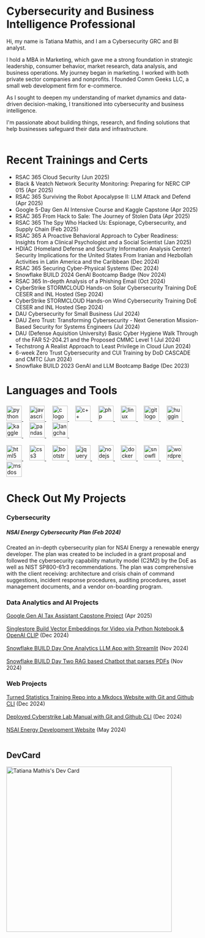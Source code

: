# Cybersecurity and Business Intelligence Professional
Hi, my name is Tatiana Mathis, and I am a Cybersecurity GRC and BI analyst.

I hold a MBA in Marketing, which gave me a strong foundation in strategic leadership, consumer behavior, market research, data analysis, and business operations. My journey began in marketing. I worked with both private sector companies and nonprofits. I founded Comm Geeks LLC, a small web development firm for e-commerce.

As I sought to deepen my understanding of market dynamics and data-driven decision-making, I transitioned into cybersecurity and business intelligence. 

I'm passionate about building things, research, and finding solutions that help businesses safeguard their data and infrastructure. <br></br>

# Recent Trainings and Certs

* RSAC 365 Cloud Security (Jun 2025)
* Black & Veatch Network Security Monitoring: Preparing for NERC CIP 015  (Apr 2025)
* RSAC 365 Surviving the Robot Apocalypse II: LLM Attack and Defend (Apr 2025)
* Google 5-Day Gen AI Intensive Course and Kaggle Capstone (Apr 2025)
* RSAC 365 From Hack to Sale: The Journey of Stolen Data (Apr 2025)
* RSAC 365 The Spy Who Hacked Us: Espionage, Cybersecurity, and Supply Chain (Feb 2025)
* RSAC 365 A Proactive Behavioral Approach to Cyber Readiness: Insights from a Clinical Psychologist and a Social Scientist (Jan 2025)
* HDIAC (Homeland Defense and Security Information Analysis Center) Security Implications for the United States From Iranian and Hezbollah Activities in Latin America and the Caribbean (Dec 2024)
* RSAC 365 Securing Cyber-Physical Systems (Dec 2024)
* Snowflake BUILD 2024 GenAI Bootcamp Badge (Nov 2024)
* RSAC 365 In-depth Analysis of a Phishing Email (Oct 2024)
* CyberStrike STORMCLOUD Hands-on Solar Cybersecurity Training DoE CESER and INL Hosted (Sep 2024)
* CyberStrike STORMCLOUD Hands-on Wind Cybersecurity Training DoE CESER and INL Hosted (Sep 2024)
* DAU Cybersecurity for Small Business (Jul 2024)
* DAU Zero Trust: Transforming Cybersecurity - Next Generation Mission-Based Security for Systems Engineers (Jul 2024)
* DAU (Defense Aquisition University) Basic Cyber Hygiene Walk Through of the FAR 52-204.21 and the Proposed CMMC Level 1 (Jul 2024)
* Techstrong A Realist Approach to Least Privilege in Cloud (Jun 2024)
* 6-week Zero Trust Cybersecurity and CUI Training by DoD CASCADE and CMTC (Jun 2024)
* Snowflake BUILD 2023 GenAI and LLM Bootcamp Badge (Dec 2023)

###

<h1 align="left">Languages and Tools</h2>

###

<div align="left">
  <a href="https://www.python.org" target="_blank" rel="noreferrer"><img src="https://cdn.jsdelivr.net/gh/devicons/devicon/icons/python/python-original.svg" height="40" alt="python logo"  />
  <img width="12" /></a>
  <a href="https://developer.mozilla.org/en-US/docs/Web/JavaScript" target="_blank" rel="noreferrer"><img src="https://cdn.jsdelivr.net/gh/devicons/devicon/icons/javascript/javascript-original.svg" height="40" alt="javascript logo"  />
  <img width="12" /></a>
  <a href="https://www.cprogramming.com/" target="_blank" rel="noreferrer"><img src="https://cdn.worldvectorlogo.com/logos/c-1.svg" height="40" alt="c logo"  />
  <img width="12" /></a>
  <a href="https://www.cprogramming.com/tutorial/c++-tutorial.html" target="_blank" rel="noreferrer"><img src="https://cdn.worldvectorlogo.com/logos/c.svg" height="40" alt="c++ logo" />
  <img width="12" /></a>
  <a href="https://www.php.net" target="_blank" rel="noreferrer"><img src="https://cdn.jsdelivr.net/gh/devicons/devicon/icons/php/php-original.svg" height="40" alt="php logo"  />
  <img width="12" /></a>
  <a href="https://www.linux.org/" target="_blank" rel="noreferrer"><img src="https://cdn.jsdelivr.net/gh/devicons/devicon/icons/linux/linux-original.svg" height="40" alt="linux logo"  />
  <img width="12" /></a>
  <a href="https://git-scm.com/" target="_blank" rel="noreferrer"><img src="https://cdn.jsdelivr.net/gh/devicons/devicon/icons/git/git-original.svg" height="40" alt="git logo"  />
  <img width="12" /></a>
  <a href="https://huggingface.co/docs" target="_blank" rel="noreferrer"><img src="https://cdn.brandfetch.io/idGqKHD5xE/theme/dark/symbol.svg?c=1bxid64Mup7aczewSAYMX&t=1668516030712" height="40" alt="huggingface logo" />
  <img width="12" /></a>
  <a href="https://www.kaggle.com/docs" target="_blank" rel="noreferrer"><img src="https://cdn.jsdelivr.net/gh/devicons/devicon/icons/kaggle/kaggle-original.svg" height="40" alt="kaggle logo"  />
  <img width="12" /></a>
  <a href="https://pandas.pydata.org/" target="_blank" rel="noreferrer"><img src="https://cdn.jsdelivr.net/gh/devicons/devicon/icons/pandas/pandas-original.svg" height="40" alt="pandas logo"  />
  <img width="12" /></a>
  <a href="https://www.langchain.com/" target="_blank" rel="noreferrer"><img src="https://miro.medium.com/v2/resize:fit:1400/1*45ASSHV6mTi3AOvh_K3HOg.png" height="40" alt="langchain logo" />
  <img width="12" /></a>
<br></br>
  <a href="https://html.spec.whatwg.org/multipage/" target="_blank" rel="noreferrer"><img src="https://cdn.jsdelivr.net/gh/devicons/devicon/icons/html5/html5-original.svg" height="40" alt="html5 logo"  />
  <img width="12" /></a>
  <a href="https://www.w3schools.com/css/" target="_blank" rel="noreferrer"><img src="https://cdn.jsdelivr.net/gh/devicons/devicon/icons/css3/css3-original.svg" height="40" alt="css3 logo"  />
  <img width="12" /></a>
  <a href="https://getbootstrap.com" target="_blank" rel="noreferrer"><img src="https://cdn.jsdelivr.net/gh/devicons/devicon/icons/bootstrap/bootstrap-original.svg" height="40" alt="bootstrap logo"  />
  <img width="12" /></a>
  <a href="https://jquery.com/" target="_blank" rel="noreferrer"><img src="https://cdn.jsdelivr.net/gh/devicons/devicon/icons/jquery/jquery-original.svg" height="40" alt="jquery logo"  />
  <img width="12" /></a>
  <a href="https://nodejs.org" target="_blank" rel="noreferrer"><img src="https://cdn.jsdelivr.net/gh/devicons/devicon/icons/nodejs/nodejs-original.svg" height="40" alt="nodejs logo"  />
  <img width="12" /></a>
  <a href="https://www.docker.com/" target="_blank" rel="noreferrer"><img src="https://cdn.jsdelivr.net/gh/devicons/devicon/icons/docker/docker-original.svg" height="40" alt="docker logo"  />
  <img width="12" /></a>
  <a href="https://docs.snowflake.com/?_fsi=X5sf3F1j" target="_blank" rel="noreferrer"><img src="https://cdn.brandfetch.io/idJz-fGD_q/theme/dark/symbol.svg?c=1bxid64Mup7aczewSAYMX&t=1668517499361" height="40" alt="snowflake logo" />
  <img width="12" /></a>
  <a href="https://wordpress.org/download/" target="_blank" rel="noreferrer"><img src="https://cdn.worldvectorlogo.com/logos/wordpress-icon-1.svg" height="40" alt="wordpress logo"  />
  <img width="12" /></a>
  <a href="https://winworldpc.com/product/ms-dos/622" target="_blank" rel="noreferrer"><img src="https://cdn.jsdelivr.net/gh/devicons/devicon/icons/msdos/msdos-original.svg" height="40" alt="msdos logo"  /></a>
</div>

###

# Check Out My Projects
### Cybersecurity
##### NSAI Energy Cybersecurity Plan (Feb 2024)
Created an in-depth cybersecurity plan for NSAI Energy a renewable energy developer. The plan was created to be included in a grant proposal and followed the cybersecurity capability maturity model (C2M2) by the DoE as well as NIST SP800-61r3 recommendations. The plan was comprehensive with the client receiving: architecture and crisis chain of command suggestions, incident response procedures, auditing procedures, asset management documents, and a vendor on-boarding program. 

### Data Analytics and AI Projects
[Google Gen AI Tax Assistant Capstone Project](https://github.com/mindfultatiana/GenAITaxAssistant) (Apr 2025) <br></br>
[Singlestore Build Vector Embeddings for Video via Python Notebook & OpenAI CLIP](https://github.com/mindfultatiana/Vector-Embeddings-for-Video) (Dec 2024) <br></br>
[Snowflake BUILD Day One Analytics LLM App with Streamlit](https://github.com/mindfultatiana/AnalystLLM) (Nov 2024) <br></br>
[Snowflake BUILD Day Two RAG based Chatbot that parses PDFs](https://github.com/mindfultatiana/RAG_CortexApp) (Nov 2024)

### Web Projects
[Turned Statistics Training Repo into a Mkdocs Website with Git and Github CLI](https://mindfultatiana.github.io/NoBSstats/) (Dec 2024) <br></br>
[Deployed Cyberstrike Lab Manual with Git and Github CLI](https://mindfultatiana.github.io/cyberstrike_stormcloud/) (Dec 2024) <br></br>
[NSAI Energy Development Website](https://nsaienergydevelopment.com/) (May 2024) <br></br>

## DevCard
<a href="https://app.daily.dev/mindfultatiana"><img src="https://api.daily.dev/devcards/v2/4Ip0Wign9iPYa1xMGoscF.png?r=t7a&type=wide" width="432" alt="Tatiana Mathis's Dev Card"/></a>
